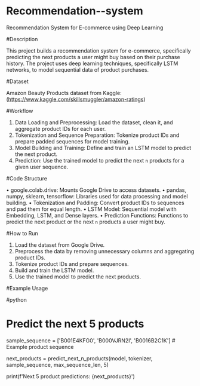 # Recommendation--system

 Recommendation System for E-commerce using Deep Learning

#Description

This project builds a recommendation system for e-commerce, specifically predicting the next products a user might buy based on their purchase history. The project uses deep learning techniques, specifically LSTM networks, to model sequential data of product purchases.

#Dataset

Amazon Beauty Products dataset  from Kaggle: (https://www.kaggle.com/skillsmuggler/amazon-ratings)

#Workflow

1. Data Loading and Preprocessing: Load the dataset, clean it, and aggregate product IDs for each user.
2. Tokenization and Sequence Preparation: Tokenize product IDs and prepare padded sequences for model training.
3. Model Building and Training: Define and train an LSTM model to predict the next product.
4. Prediction: Use the trained model to predict the next `n` products for a given user sequence.

 #Code Structure

•	google.colab.drive: Mounts Google Drive to access datasets.
•	pandas, numpy, sklearn, tensorflow: Libraries used for data processing and model building.
•	Tokenization and Padding: Convert product IDs to sequences and pad them for equal length.
•	LSTM Model: Sequential model with Embedding, LSTM, and Dense layers.
•	Prediction Functions: Functions to predict the next product or the next `n` products a user might buy.

#How to Run

1. Load the dataset from Google Drive.
2. Preprocess the data by removing unnecessary columns and aggregating product IDs.
3. Tokenize product IDs and prepare sequences.
4. Build and train the LSTM model.
5. Use the trained model to predict the next products.

#Example Usage

#python
# Predict the next 5 products
sample_sequence = ['B001E4KFG0', 'B000VJRN2I', 'B0016B2C1K']  # Example product sequence

next_products = predict_next_n_products(model, tokenizer, sample_sequence, max_sequence_len, 5)

print(f'Next 5 product predictions: {next_products}')




